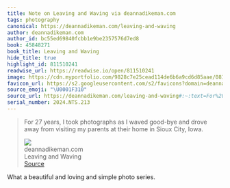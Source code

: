 ```yaml
---
title: Note on Leaving and Waving via deannadikeman.com
tags: photography
canonical: https://deannadikeman.com/leaving-and-waving
author: deannadikeman.com
author_id: bc55ed69840fcbb1e9be2357576d7ed8
book: 45848271
book_title: Leaving and Waving
hide_title: true
highlight_id: 811510241
readwise_url: https://readwise.io/open/811510241
image: https://cdn.myportfolio.com/9828c7e25cead114de6b6a9cd6d85aae/081fa892-72ca-4ebf-bfbd-f74d91bd99e2_rwc_0x155x1192x1192x1192.jpg?h=6872a395a1d68727d9e52199fed38b01
favicon_url: https://s2.googleusercontent.com/s2/favicons?domain=deannadikeman.com
source_emoji: "\U0001F310"
source_url: https://deannadikeman.com/leaving-and-waving#:~:text=For%2027%20years%2C,Sioux%20City%2C%20Iowa.
serial_number: 2024.NTS.213
---
```

> For 27 years, I took photographs as I waved good-bye and drove away from visiting my parents at their home in Sioux City, Iowa.
> <div class="quoteback-footer"><div class="quoteback-avatar"><img class="mini-favicon" src="https://s2.googleusercontent.com/s2/favicons?domain=deannadikeman.com"></div><div class="quoteback-metadata"><div class="metadata-inner"><span style="display:none">FROM:</span><div aria-label="deannadikeman.com" class="quoteback-author"> deannadikeman.com</div><div aria-label="Leaving and Waving" class="quoteback-title"> Leaving and Waving</div></div></div><div class="quoteback-backlink"><a target="_blank" aria-label="go to the full text of this quotation" rel="noopener" href="https://deannadikeman.com/leaving-and-waving#:~:text=For%2027%20years%2C,Sioux%20City%2C%20Iowa." class="quoteback-arrow"> Source</a></div></div>

What a beautiful and loving and simple photo series.